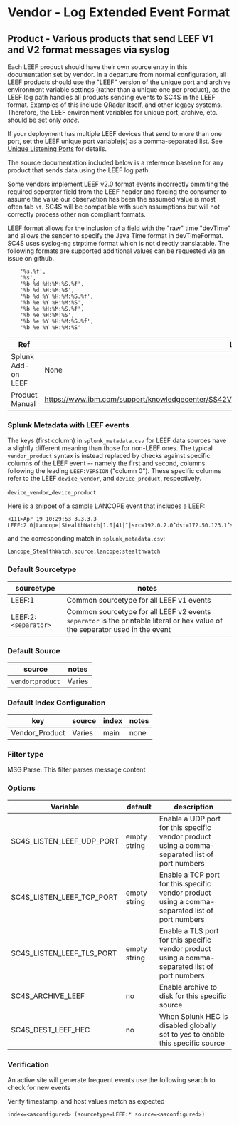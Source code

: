 # Vendor - Log Extended Event Format

## Product - Various products that send LEEF V1 and V2 format messages via syslog

Each LEEF product should have their own source entry in this documentation set by vendor.  In a departure
from normal configuration, all LEEF products should use the "LEEF" version of the unique port and
archive environment variable settings (rather than a unique one per product), as the LEEF log path
handles all products sending events to SC4S in the LEEF format. Examples of this include QRadar Itself,
and other legacy systems.  Therefore, the LEEF environment variables for unique port, archive, etc.
should be set only _once_.

If your deployment has multiple LEEF devices that send to more than one port,
set the LEEF unique port variable(s) as a comma-separated list.  See [Unique Listening Ports](https://splunk-connect-for-syslog.readthedocs.io/en/develop/sources/#unique-listening-ports)
for details.

The source documentation included below is a reference baseline for any product that sends data
using the LEEF log path.

Some vendors implement LEEF v2.0 format events incorrectly ommiting the required seperator field 
from the LEEF header and forcing the consumer to assume the value our observation has been the assumed value
is most often tab `\t`. SC4S will be compatible with such assumptions but will not correctly process other
non compliant formats.

LEEF format allows for the inclusion of a field with the "raw" time "devTime" and allows the sender to specify the 
Java Time format in devTimeFormat. SC4S uses syslog-ng strptime format which is not directly translatable. The following
formats are supported additional values can be requested via an issue on github.

```
    '%s.%f',
    '%s',
    '%b %d %H:%M:%S.%f',
    '%b %d %H:%M:%S',
    '%b %d %Y %H:%M:%S.%f',
    '%b %e %Y %H:%M:%S',
    '%b %e %H:%M:%S.%f',
    '%b %e %H:%M:%S',
    '%b %e %Y %H:%M:%S.%f',
    '%b %e %Y %H:%M:%S'  
```


| Ref            | Link                                                                                                    |
|----------------|---------------------------------------------------------------------------------------------------------|
| Splunk Add-on LEEF | None                                                          |
| Product Manual | https://www.ibm.com/support/knowledgecenter/SS42VS_DSM/com.ibm.dsm.doc/c_LEEF_Format_Guide_intro.html                                                 |


### Splunk Metadata with LEEF events

The keys (first column) in `splunk_metadata.csv` for LEEF data sources have a slightly different meaning than those for non-LEEF ones.
The typical `vendor_product` syntax is instead replaced by checks against specific columns of the LEEF event -- namely the first and
second, columns following the leading `LEEF:VERSION` ("column 0"). These specific columns refer to the LEEF  `device_vendor`,
and `device_product`, respectively.

`device_vendor`\_`device_product`


Here is a snippet of a sample LANCOPE event that includes a LEEF:
```
<111>Apr 19 10:29:53 3.3.3.3 LEEF:2.0|Lancope|StealthWatch|1.0|41|^|src=192.0.2.0^dst=172.50.123.1^sev=5^cat=anomaly^srcPort=81^dstPort=21^usrName=joe.black
```
and the corresponding match in `splunk_metadata.csv`:
```
Lancope_StealthWatch,source,lancope:stealthwatch
```

### Default Sourcetype

| sourcetype     | notes                                                                                                   |
|----------------|---------------------------------------------------------------------------------------------------------|
| LEEF:1         | Common sourcetype for all LEEF v1 events                                                               |
| LEEF:2:`<separator>`         | Common sourcetype for all LEEF v2 events `separator` is the printable literal or hex value of the seperator used in the event |

### Default Source

| source     | notes                                                                                                   |
|----------------|---------------------------------------------------------------------------------------------------------|
| `vendor`:`product`        | Varies                                                                                               |

### Default Index Configuration

| key            | source     | index          | notes          |
|----------------|----------------|----------------|----------------|
| Vendor_Product      | Varies      | main          | none          |

### Filter type

MSG Parse: This filter parses message content

### Options

| Variable       | default        | description    |
|----------------|----------------|----------------|
| SC4S_LISTEN_LEEF_UDP_PORT      | empty string      | Enable a UDP port for this specific vendor product using a comma-separated list of port numbers |
| SC4S_LISTEN_LEEF_TCP_PORT      | empty string      | Enable a TCP port for this specific vendor product using a comma-separated list of port numbers |
| SC4S_LISTEN_LEEF_TLS_PORT      | empty string      | Enable a TLS  port for this specific vendor product using a comma-separated list of port numbers |
| SC4S_ARCHIVE_LEEF | no | Enable archive to disk for this specific source |
| SC4S_DEST_LEEF_HEC | no | When Splunk HEC is disabled globally set to yes to enable this specific source | 

### Verification

An active site will generate frequent events use the following search to check for new events

Verify timestamp, and host values match as expected    

```
index=<asconfigured> (sourcetype=LEEF:* source=<asconfigured>)
```
